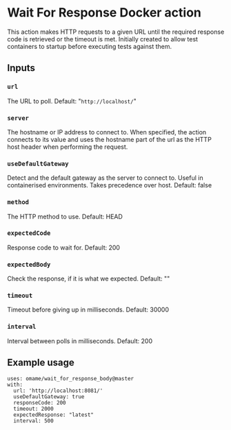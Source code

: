 # Wait For Response Docker action

This action makes HTTP requests to a given URL until the required response code is retrieved or the timeout is met.  Initially created to allow test containers to startup before executing tests against them.

## Inputs

### `url`

The URL to poll. Default: "`http://localhost/`"

### `server`

The hostname or IP address to connect to. When specified, the action connects to its value and uses the hostname part of the url as the HTTP host header when performing the request.

### `useDefaultGateway`
Detect and the default gateway as the server to connect to. Useful in containerised environments. Takes precedence over host. Default: false

### `method`

The HTTP method to use. Default: HEAD

### `expectedCode`

Response code to wait for. Default: 200

### `expectedBody`

Check the response, if it is what we expected. Default: ""

### `timeout`

Timeout before giving up in milliseconds. Default: 30000

### `interval`

Interval between polls in milliseconds. Default: 200

## Example usage
```
uses: omame/wait_for_response_body@master
with:
  url: 'http://localhost:8081/'
  useDefaultGateway: true
  responseCode: 200
  timeout: 2000
  expectedResponse: "latest"
  interval: 500
```
